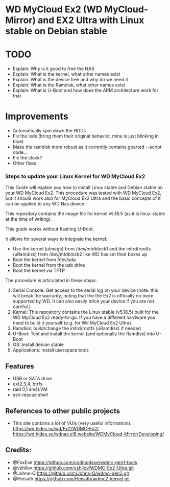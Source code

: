 # WD MyCloud Ex2 (WD MyCloud-Mirror) and EX2 Ultra with Linux stable on Debian stable

# TODO
- Explain: Why is it good to free the NAS
- Explain: What is the kernel, what other names exist
- Explain: What is the device tree and why do we need it
- Explain: What is the Ramdisk, what other names exist
- Explain: What is U-Boot and how does the ARM architecture work for that

# Improvements
- Automatically spin down the HDDs
- Fix the leds (bring them their original behavior, mine is just blinking in blue)
- Make the ramdisk more robust as it currently contains gparted --script code...
- Fix the clock?
- Other fixes


### Steps to update your Linux Kernel for WD MyCloud Ex2

This Guide will explain you how to install Linux stable and Debian stable on your WD MyCloud Ex2.
This procedure was tested with WD MyCloud Ex2, but it should work also for MyCloud Ex2 Ultra and the basic concepts of it can be applied to any WD Nas device.

This repository contains the image file for kernel v5.18.5 (as it is linux-stable at the time of writing).

This guide works without flashing U-Boot.

It allows for several ways to integrate the kernel:
* Use the kernel (uImage) from /dev/mtdblock1 and the initrd/rootfs (uRamdisk) from /dev/mtdblock2 like WD has set their boxes up
* Boot the kernel from /dev/sda
* Boot the kernel from the usb drive
* Boot the kernel via TFTP

The procedure is articulated in these steps:
1. Serial Console: Get access to the serial log on your device (note: this will break the warranty, noting that the the Ex2 is officially no more supported by WD. It can also easily brick your device if you are not careful.)
2. Kernel: This repository contains the Linux stable (v5.18.5) built for the WD MyCloud Ex2 ready-to-go. If you have a different hardware you need to build it yourself (e.g. for Wd MyCloud Ex2 Ultra). 
3. Ramdisk: build/change the initrd/rootfs (uRamdisk) if needed
4. U-Boot: Test and install the kernel (and optionally the Ramdisk) into U-Boot
5. OS: Install debian stable
6. Applications: Install userspace tools

## Features
+ USB or SATA drive 
+ ext2,3,4, btrfs
+ raid 0,1 and LVM
+ ssh-rescue shell

## References to other public projects
+ This site contains a lot of VUIs (very useful information): 
  https://wd.hides.su/wd/Ex2/WDMC-Ex2/
  https://wd.hides.su/wdnas.el8.website/WDMyCloud-Mirror/Developing/

## Credits:
+ @FoxExe https://github.com/codingdave/wdmc-gen1-tools
+ @vzhilov https://github.com/vzhilov/WDMC-Ex2-Ultra.git
+ @Johns-Q https://github.com/Johns-Q/wdmc-gen2.git
+ @Heisath https://github.com/Heisath/wdmc2-kernel.git
